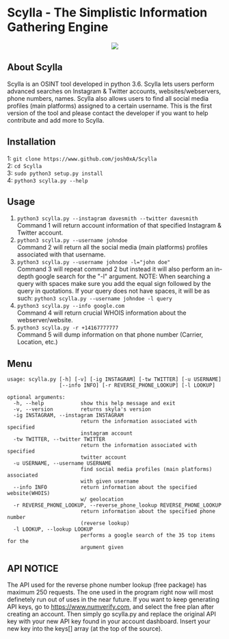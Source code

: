 # Scylla - The Simplistic Information Gathering Engine
<p align="center">
  <img src="https://github.com/josh0xA/Scylla/blob/master/imgs/Screen%20Shot%202020-04-27%20at%2012.54.29%20AM.png?raw=true">
</p>

## About Scylla
Scylla is an OSINT tool developed in python 3.6. Scylla lets users perform advanced searches on Instagram & Twitter accounts, websites/webservers, phone numbers, names. Scylla also allows users to find all social media profiles (main platforms) assigned to a certain username. This is the first version of the tool and please contact the developer if you want to help contribute and add more to Scylla.

## Installation
1: ```git clone https://www.github.com/josh0xA/Scylla```<br/>
2: ```cd Scylla```<br/>
3: ```sudo python3 setup.py install```<br/>
4: ```python3 scylla.py --help```<br/>

## Usage
1. ```python3 scylla.py --instagram davesmith --twitter davesmith```<br/>
Command 1 will return account information of that specified Instagram & Twitter account.<br/>
2. ```python3 scylla.py --username johndoe```<br/>
Command 2 will return all the social media (main platforms) profiles associated with that username.<br/>
3. ```python3 scylla.py --username johndoe -l="john doe"```<br/>
Command 3 will repeat command 2 but instead it will also perform an in-depth google search for the "-l" argument. NOTE: When searching a query with spaces make sure you add the equal sign followed by the query in quotations. If your query does not have spaces, it will be as such: ```python3 scylla.py --username johndoe -l query```<br/>
4. ```python3 scylla.py --info google.com```<br/>
Command 4 will return crucial WHOIS information about the webserver/website.
5. ```python3 scylla.py -r +14167777777```<br/>
Command 5 will dump information on that phone number (Carrier, Location, etc.)<br/>

## Menu
```
usage: scylla.py [-h] [-v] [-ig INSTAGRAM] [-tw TWITTER] [-u USERNAME]
                 [--info INFO] [-r REVERSE_PHONE_LOOKUP] [-l LOOKUP]

optional arguments:
  -h, --help            show this help message and exit
  -v, --version         returns skyla's version
  -ig INSTAGRAM, --instagram INSTAGRAM
                        return the information associated with specified
                        instagram account
  -tw TWITTER, --twitter TWITTER
                        return the information associated with specified
                        twitter account
  -u USERNAME, --username USERNAME
                        find social media profiles (main platforms) associated
                        with given username
  --info INFO           return information about the specified website(WHOIS)
                        w/ geolocation
  -r REVERSE_PHONE_LOOKUP, --reverse_phone_lookup REVERSE_PHONE_LOOKUP
                        return information about the specified phone number
                        (reverse lookup)
  -l LOOKUP, --lookup LOOKUP
                        performs a google search of the 35 top items for the
                        argument given
```

## API NOTICE
The API used for the reverse phone number lookup (free package) has maximum 250 requests. The one used in the program right now will most definetely run out of uses in the near future. If you want to keep generating API keys, go to https://www.numverify.com, and select the free plan after creating an account. Then simply go scylla.py and replace the original API key with your new API key found in your account dashboard. Insert your new key into the keys[] array (at the top of the source). 


